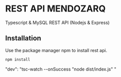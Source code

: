 # REST API MENDOZARQ

Typescript & MySQL REST API (Nodejs & Express)

## Installation

Use the package manager npm to install rest api.

```bash
npm install
```

<!-- "dev": "nodemon src/index.ts --exec ts-node" -->
<!-- git tag -a v1.0.0 -m "comment"  then git push --tags-->

"dev": "tsc-watch --onSuccess \"node dist/index.js\" "

